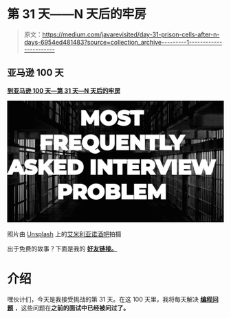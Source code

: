 # 第 31 天——N 天后的牢房

> 原文：<https://medium.com/javarevisited/day-31-prison-cells-after-n-days-6954ed481483?source=collection_archive---------1----------------------->

## **亚马逊 100 天**

[**到亚马逊 100 天—第 31 天—N 天后的牢房**](https://gist.github.com/akshay-ravindran-96/44b6b814f6df76792dd75c5d23654931)

![](img/11986f2a95d8b7b7fe4a5a06a77422b7.png)

照片由 [Unsplash](https://unsplash.com/s/photos/prison?utm_source=unsplash&utm_medium=referral&utm_content=creditCopyText) 上的[艾米利亚诺酒吧](https://unsplash.com/@emilianobar?utm_source=unsplash&utm_medium=referral&utm_content=creditCopyText)拍摄

出于免费的故事？下面是我的 [**好友链接。**](/@akshay_ravindran/day-31-prison-cells-after-n-days-6954ed481483?source=friends_link&sk=d09621968c7eb9e1e5402976657f0185)

# 介绍

嘿伙计们，今天是我接受挑战的第 31 天。在这 100 天里，我将每天解决 [**编程问题**](https://dev.to/javinpaul/50-data-structure-and-algorithms-problems-from-coding-interviews-4lh2) ，这些问题在**之前的面试中已经被问过了。**